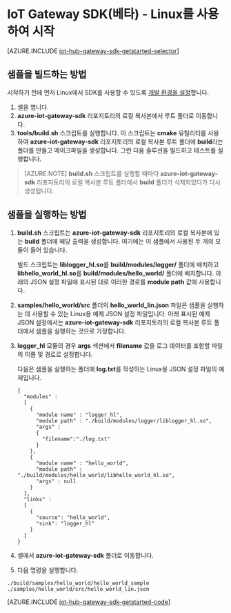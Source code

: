 <properties
	pageTitle="IoT Hub Gateway SDK 시작 | Microsoft Azure"
	description="Azure IoT Hub Gateway SDK를 사용할 때 이해해야 하는 주요 개념을 보여 주는 Linux용 Azure IoT Hub Gateway SDK 연습입니다."
	services="iot-hub"
	documentationCenter=""
	authors="chipalost"
	manager="timlt"
	editor=""/>

<tags
     ms.service="iot-hub"
     ms.devlang="cpp"
     ms.topic="get-started-article"
     ms.tgt_pltfrm="na"
     ms.workload="na"
     ms.date="08/25/2016"
     ms.author="andbuc"/>


# IoT Gateway SDK(베타) - Linux를 사용하여 시작

[AZURE.INCLUDE [iot-hub-gateway-sdk-getstarted-selector](../../includes/iot-hub-gateway-sdk-getstarted-selector.md)]

## 샘플을 빌드하는 방법

시작하기 전에 먼저 Linux에서 SDK를 사용할 수 있도록 [개발 환경을 설정][lnk-setupdevbox]합니다.

1. 셸을 엽니다.
2. **azure-iot-gateway-sdk** 리포지토리의 로컬 복사본에서 루트 폴더로 이동합니다.
3. **tools/build.sh** 스크립트를 실행합니다. 이 스크립트는 **cmake** 유틸리티를 사용하여 **azure-iot-gateway-sdk** 리포지토리의 로컬 복사본 루트 폴더에 **build**라는 폴더를 만들고 메이크파일을 생성합니다. 그런 다음 솔루션을 빌드하고 테스트를 실행합니다.

> [AZURE.NOTE]  **build.sh** 스크립트를 실행할 때마다 **azure-iot-gateway-sdk** 리포지토리의 로컬 복사본 루트 폴더에서 **build** 폴더가 삭제되었다가 다시 생성됩니다.

## 샘플을 실행하는 방법

1. **build.sh** 스크립트는 **azure-iot-gateway-sdk** 리포지토리의 로컬 복사본에 있는 **build** 폴더에 해당 출력을 생성합니다. 여기에는 이 샘플에서 사용된 두 개의 모듈이 들어 있습니다.

    빌드 스크립트는 **liblogger\_hl.so**를 **build/modules/logger/** 폴더에 배치하고 **libhello\_world\_hl.so**를 **build/modules/hello\_world/** 폴더에 배치합니다. 아래의 JSON 설정 파일에 표시된 대로 이러한 경로를 **module path** 값에 사용합니다.

2. **samples/hello\_world/src** 폴더의 **hello\_world\_lin.json** 파일은 샘플을 실행하는 데 사용할 수 있는 Linux용 예제 JSON 설정 파일입니다. 아래 표시된 예제 JSON 설정에서는 **azure-iot-gateway-sdk** 리포지토리의 로컬 복사본 루트 폴더에서 샘플을 실행하는 것으로 가정합니다.

3. **logger\_hl** 모듈의 경우 **args** 섹션에서 **filename** 값을 로그 데이터를 포함할 파일의 이름 및 경로로 설정합니다.

    다음은 샘플을 실행하는 폴더에 **log.txt**를 작성하는 Linux용 JSON 설정 파일의 예제입니다.

    ```
    {
      "modules" :
      [ 
        {
          "module name" : "logger_hl",
          "module path" : "./build/modules/logger/liblogger_hl.so",
          "args" : 
          {
            "filename":"./log.txt"
          }
        },
        {
          "module name" : "hello_world",
          "module path" : "./build/modules/hello_world/libhello_world_hl.so",
          "args" : null
        }
      ],
      "links" :
      [
        {
          "source": "hello_world",
          "sink": "logger_hl"
        }
      ]
    }
    ```

3. 셸에서 **azure-iot-gateway-sdk** 폴더로 이동합니다.
4. 다음 명령을 실행합니다.
  
  ```
  ./build/samples/hello_world/hello_world_sample ./samples/hello_world/src/hello_world_lin.json
  ``` 

[AZURE.INCLUDE [iot-hub-gateway-sdk-getstarted-code](../../includes/iot-hub-gateway-sdk-getstarted-code.md)]

<!-- Links -->
[lnk-setupdevbox]: https://github.com/Azure/azure-iot-gateway-sdk/blob/master/doc/devbox_setup.md

<!---HONumber=AcomDC_0928_2016-->